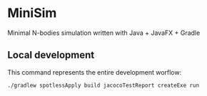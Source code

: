 # MiniSim
Minimal N-bodies simulation written with Java + JavaFX + Gradle

## Local development
This command represents the entire development worflow:
```bash
./gradlew spotlessApply build jacocoTestReport createExe run
```